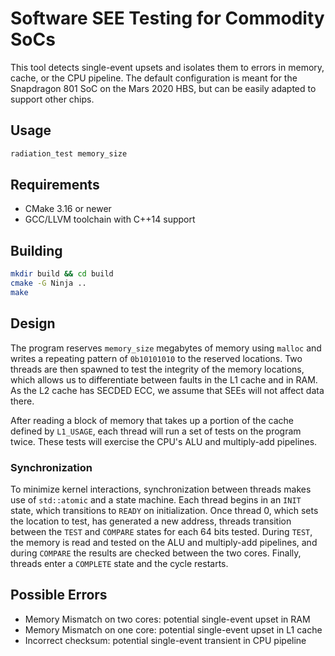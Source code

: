 # Software SEE Testing for Commodity SoCs
This tool detects single-event upsets and isolates them to errors in memory, cache, or the CPU
pipeline. The default configuration is meant for the Snapdragon 801 SoC on the Mars 2020 HBS, but
can be easily adapted to support other chips.

## Usage
```bash
radiation_test memory_size
```

## Requirements
* CMake 3.16 or newer
* GCC/LLVM toolchain with C++14 support

## Building
```bash
mkdir build && cd build
cmake -G Ninja ..
make
```

## Design
The program reserves `memory_size` megabytes of memory using `malloc` and writes a repeating pattern
of `0b10101010` to the reserved locations. Two threads are then spawned to test the integrity of the
memory locations, which allows us to differentiate between faults in the L1 cache and in RAM. As the
L2 cache has SECDED ECC, we assume that SEEs will not affect data there.

After reading a block of memory that takes up a portion of the cache defined by `L1_USAGE`, each
thread will run a set of tests on the program twice. These tests will exercise the CPU's ALU and
multiply-add pipelines.

### Synchronization

To minimize kernel interactions, synchronization between threads makes use of `std::atomic` and a
state machine. Each thread begins in an `INIT` state, which transitions to `READY` on
initialization. Once thread 0, which sets the location to test, has generated a new address, threads
transition between the `TEST` and `COMPARE` states for each 64 bits tested. During `TEST`, the
memory is read and tested on the ALU and multiply-add pipelines, and during `COMPARE` the results
are checked between the two cores. Finally, threads enter a `COMPLETE` state and the cycle restarts.

## Possible Errors
* Memory Mismatch on two cores: potential single-event upset in RAM
* Memory Mismatch on one core: potential single-event upset in L1 cache
* Incorrect checksum: potential single-event transient in CPU pipeline
